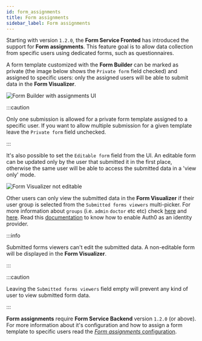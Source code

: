 ```yaml
---
id: form_assignments
title: Form assignments
sidebar_label: Form assignments
---
```


<!--
WARNING: this file was automatically generated by Mia-Platform Doc Aggregator.
DO NOT MODIFY IT BY HAND.
Instead, modify the source file and run the aggregator to regenerate this file.
-->

Starting with version `1.2.0`, the **Form Service Fronted** has introduced the support for **Form assignments**. This feature goal is to allow data collection from specific users using dedicated forms, such as questionnaires.  

A form template customized with the **Form Builder** can be marked as private (the image below shows the `Private form` field checked) and assigned to specific users: only the assigned users will be able to submit data in the **Form Visualizer**.

![Form Builder with assignments UI](img/form-builder-with-assignments.png)

:::caution

Only one submission is allowed for a private form template assigned to a specific user. If you want to allow multiple submission for a given template leave the `Private form` field unchecked.

:::

It's also possible to set the `Editable form` field from the UI. An editable form can be updated only by the user that submitted it in the first place, otherwise the same user will be able to access the submitted data in a 'view only' mode.

![Form Visualizer not editable](img/not-editable-form-visualizer.png)

Other users can only view the submitted data in the **Form Visualizer** if their user group is selected from the `Submitted forms viewers` multi-picker. For more information about `groups` (i.e. `admin` `doctor` etc etc) check [here](runtime_suite/auth0-client/configuration) and [here](runtime_suite/auth0-client/configure_auth0#step-8-enable-your-first-user-to-access-cms). Read this [documentation](runtime_suite/auth0-client/enable_auth0#how-to-enable-auth0-as-an-identity-provider-in-your-project) to know how to enable Auth0 as an identity provider.

:::info

Submitted forms viewers can't edit the submitted data. A non-editable form will be displayed in the **Form Visualizer**.

:::

:::caution

Leaving the `Submitted forms viewers` field empty will prevent any kind of user to view submitted form data.

:::

**Form assignments** require **Form Service Backend** version `1.2.0` (or above). For more information about it's configuration and how to assign a form template to specific users read the [*Form assignments* configuration](../form-service-backend/form_assignments_configuration).
